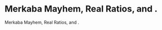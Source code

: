 # Merkaba Mayhem, Real Ratios, and                                                        .

Merkaba Mayhem, Real Ratios, and                                                        .